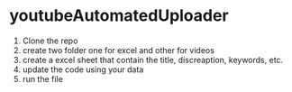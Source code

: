 # youtubeAutomatedUploader

1. Clone the repo
2. create two folder one for excel and other for videos
3. create a excel sheet that contain the title, discreaption, keywords, etc.
4. update the code using your data
5. run the file
